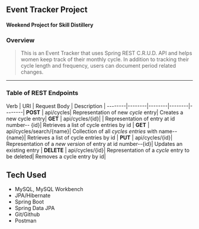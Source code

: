 ## Event Tracker Project

#### Weekend Project for Skill Distillery

### Overview
> This is an Event Tracker that uses Spring REST C.R.U.D. API and helps women keep track of their monthly cycle. In addition to tracking their cycle length and frequency, users can document period related changes.

---
### Table of REST Endpoints
 Verb   |   URI  | Request Body | Description |
--------|--------|--------|--------|--------|
**POST** | api/cycles| Representation of new *cycle* entry| Creates a new cycle entry|
**GET** | api/cycles/{id}| | Representation of entry at id number-- {id}| Retrieves a list of cycle entries by id |
**GET** | api/cycles/search/{name}| Collection of all *cycles entries* with name-- {name}| Retrieves a list of cycle entries by id |
**PUT** | api/cycles/{id}| Representation of a *new version* of entry at id number--{id}| Updates an existing entry |
**DELETE** | api/cycles/{id}| Representation of a *cycle* entry to be deleted| Removes a cycle entry by id|


## Tech Used
* MySQL, MySQL Workbench
* JPA/Hibernate
* Spring Boot
* Spring Data JPA
* Git/Github
* Postman
